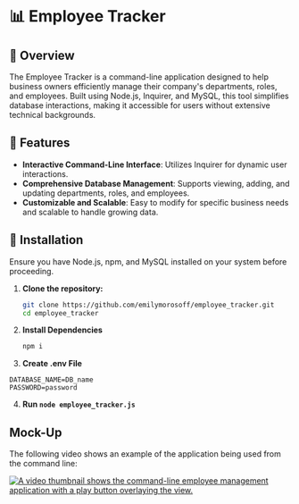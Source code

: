 # 📊 Employee Tracker

## 🚀 Overview

The Employee Tracker is a command-line application designed to help business owners efficiently manage their company's departments, roles, and employees. Built using Node.js, Inquirer, and MySQL, this tool simplifies database interactions, making it accessible for users without extensive technical backgrounds.

## 🌟 Features

- **Interactive Command-Line Interface**: Utilizes Inquirer for dynamic user interactions.
- **Comprehensive Database Management**: Supports viewing, adding, and updating departments, roles, and employees.
- **Customizable and Scalable**: Easy to modify for specific business needs and scalable to handle growing data.

## 🔑 Installation

Ensure you have Node.js, npm, and MySQL installed on your system before proceeding.

1. **Clone the repository:**
   ```bash
   git clone https://github.com/emilymorosoff/employee_tracker.git
   cd employee_tracker
   ```

2. **Install Dependencies**
   ```bash
   npm i
   ```

3. **Create .env File**
 ```
 DATABASE_NAME=DB_name
PASSWORD=password 
```

4. **Run `node employee_tracker.js`**

## Mock-Up

The following video shows an example of the application being used from the command line:

[![A video thumbnail shows the command-line employee management application with a play button overlaying the view.](https://youtu.be/3dzYiBIvzP4)](https://2u-20.wistia.com/medias/2lnle7xnpk)

